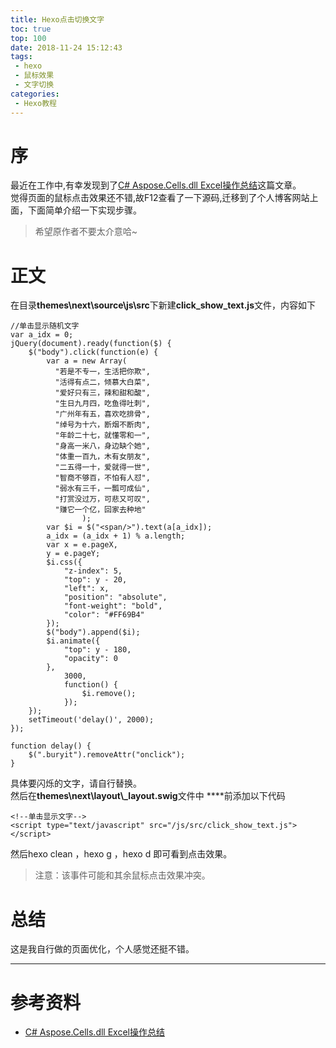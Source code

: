 ```yaml
---
title: Hexo点击切换文字
toc: true
top: 100
date: 2018-11-24 15:12:43
tags:
 - hexo 
 - 鼠标效果
 - 文字切换
categories:
 - Hexo教程
---
```

# 序
最近在工作中,有幸发现到了[C# Aspose.Cells.dll Excel操作总结](https://www.cnblogs.com/cang12138/p/8992506.html)这篇文章。  
觉得页面的鼠标点击效果还不错,故F12查看了一下源码,迁移到了个人博客网站上面，下面简单介绍一下实现步骤。
>希望原作者不要太介意哈~  

# 正文

在目录**themes\next\source\js\src**下新建**click_show_text.js**文件，内容如下

```
//单击显示随机文字
var a_idx = 0;
jQuery(document).ready(function($) {
    $("body").click(function(e) {
        var a = new Array(
          "若是不专一，生活把你欺",
          "活得有点二，倾慕大白菜",
          "爱好只有三，辣和甜和酸",
          "生日九月四，吃鱼得吐刺",
          "广州年有五，喜欢吃排骨", 
          "绰号为十六，断烟不断肉", 
          "年龄二十七，就懂零和一", 
          "身高一米八，身边缺个她",
          "体重一百九，木有女朋友",
          "二五得一十，爱就得一世", 
          "智商不够百，不怕有人怼", 
          "弱水有三千，一瓢可成仙", 
          "打赏没过万，可悲又可叹",
          "赚它一个亿，回家去种地"
                );
        var $i = $("<span/>").text(a[a_idx]);
        a_idx = (a_idx + 1) % a.length;
        var x = e.pageX,
        y = e.pageY;
        $i.css({
            "z-index": 5,
            "top": y - 20,
            "left": x,
            "position": "absolute",
            "font-weight": "bold",
            "color": "#FF69B4"
        });
        $("body").append($i);
        $i.animate({
            "top": y - 180,
            "opacity": 0
        },
			3000,
			function() {
			    $i.remove();
			});
    });
    setTimeout('delay()', 2000);
});

function delay() {
    $(".buryit").removeAttr("onclick");
}
```

具体要闪烁的文字，请自行替换。  
然后在**themes\next\layout\\_layout.swig**文件中 **</body>**前添加以下代码

```
<!--单击显示文字-->
<script type="text/javascript" src="/js/src/click_show_text.js"></script>
```

然后hexo clean ，hexo g ，hexo d 即可看到点击效果。
>注意：该事件可能和其余鼠标点击效果冲突。

# 总结

这是我自行做的页面优化，个人感觉还挺不错。

---
# 参考资料

* [C# Aspose.Cells.dll Excel操作总结](https://www.cnblogs.com/cang12138/p/8992506.html)
